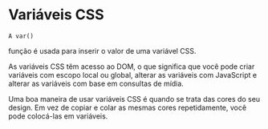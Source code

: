# Variáveis CSS

``` 
A var()
```
função é usada para inserir o valor de uma variável CSS.

As variáveis ​​CSS têm acesso ao DOM, o que significa que você pode criar variáveis ​​com escopo local ou global, alterar as variáveis ​​com JavaScript e alterar as variáveis ​​com base em consultas de mídia.

Uma boa maneira de usar variáveis ​​CSS é quando se trata das cores do seu design. Em vez de copiar e colar as mesmas cores repetidamente, você pode colocá-las em variáveis.
